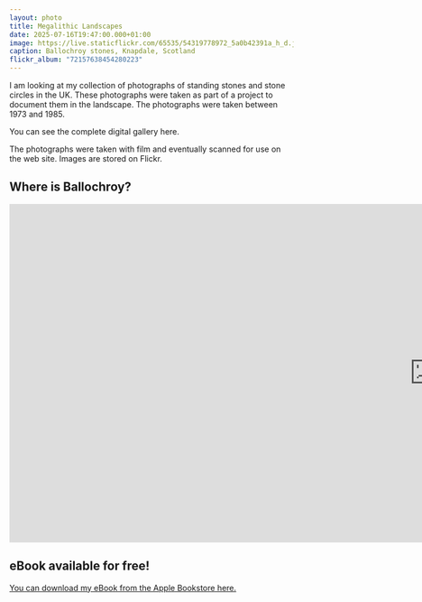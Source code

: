 ```yaml
---
layout: photo
title: Megalithic Landscapes
date: 2025-07-16T19:47:00.000+01:00
image: https://live.staticflickr.com/65535/54319778972_5a0b42391a_h_d.jpg
caption: Ballochroy stones, Knapdale, Scotland
flickr_album: "72157638454280223"
---
```

I am looking at my collection of photographs of standing stones and stone circles in the UK.  These photographs were taken as part of a project to document them in the landscape. The photographs were taken between 1973 and 1985.

You can see the complete digital gallery here.

The photographs were taken with film and eventually scanned for use on the web site. Images are stored on Flickr.

## Where is Ballochroy?

<iframe src="https://www.google.com/maps/embed?pb=!1m18!1m12!1m3!1d16777.91722769101!2d-5.631936631098446!3d55.71043941584671!2m3!1f0!2f0!3f0!3m2!1i1024!2i768!4f13.1!3m3!1m2!1s0x488a1f4c2eabc059%3A0x423e16f41634c36e!2sBallochroy%2C%20Tarbert%20PA29%206XG!5e0!3m2!1sen!2suk!4v1739917612303!5m2!1sen!2suk" width="1500" height="600" style="border:0;" allowfullscreen="" loading="lazy" referrerpolicy="no-referrer-when-downgrade"></iframe>

## eBook available for free!

[You can download my eBook from the Apple Bookstore here.](https://itunes.apple.com/gb/book/megalithic-landscapes/id581000298?mt=11&uo=4)
